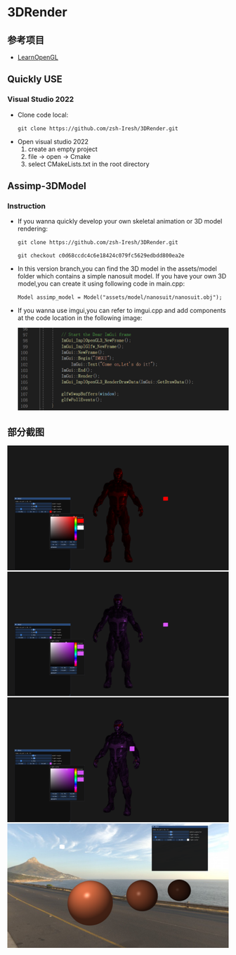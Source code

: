 # 3DRender

## 参考项目
- [LearnOpenGL](https://learnopengl.com/)

## Quickly USE

### Visual Studio 2022
-  Clone code local:
	```
	git clone https://github.com/zsh-Iresh/3DRender.git
	```
- Open visual studio 2022  
	1. create an empty project  
	2. file -> open -> Cmake
	3. select CMakeLists.txt in the root directory 

## Assimp-3DModel

### Instruction  

- If you wanna quickly develop your own skeletal animation or 3D model rendering:  

	```
	git clone https://github.com/zsh-Iresh/3DRender.git
	```
	```
	git checkout c0d68ccdc4c6e18424c079fc5629edbdd800ea2e
	```
- In this version branch,you can find the 3D model in the assets/model folder which contains a simple nanosuit model.
If you have your own 3D model,you can create it using following code in main.cpp:  
	```
	Model assimp_model = Model("assets/model/nanosuit/nanosuit.obj");
	```
- If you wanna use imgui,you can refer to imgui.cpp and 
add components at the code location in the following image:  

	![img](images/6.png)

## 部分截图
![](images/1.png)
![](images/2.png)
![](images/3.png)
![](images/4.png)